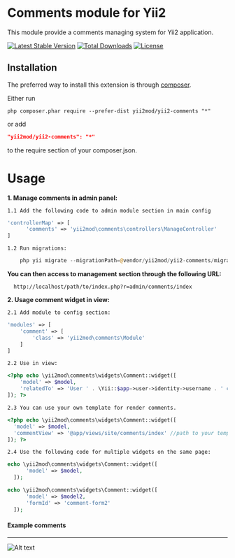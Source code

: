 Comments module for Yii2 
========================

This module provide a comments managing system for Yii2 application.

[![Latest Stable Version](https://poser.pugx.org/yii2mod/yii2-comments/v/stable)](https://packagist.org/packages/yii2mod/yii2-comments) 
[![Total Downloads](https://poser.pugx.org/yii2mod/yii2-comments/downloads)](https://packagist.org/packages/yii2mod/yii2-comments) 
[![License](https://poser.pugx.org/yii2mod/yii2-comments/license)](https://packagist.org/packages/yii2mod/yii2-comments)

Installation
------------

The preferred way to install this extension is through [composer](http://getcomposer.org/download/).

Either run

```
php composer.phar require --prefer-dist yii2mod/yii2-comments "*"
```

or add

```json
"yii2mod/yii2-comments": "*"
```

to the require section of your composer.json.


Usage
======================================

**1. Manage comments in admin panel:** 

    1.1 Add the following code to admin module section in main config

  ```php
  'controllerMap' => [
        'comments' => 'yii2mod\comments\controllers\ManageController'
  ]  
  ```
    1.2 Run migrations:
  
  ```php
      php yii migrate --migrationPath=@vendor/yii2mod/yii2-comments/migrations
  ```
  
**You can then access to management section through the following URL:**
  ```
    http://localhost/path/to/index.php?r=admin/comments/index
  ```
  

**2. Usage comment widget in view:**

```2.1 Add module to config section:```
```php
'modules' => [
    'comment' => [
        'class' => 'yii2mod\comments\Module'
    ]
]
```
```2.2 Use in view:```

```php
<?php echo \yii2mod\comments\widgets\Comment::widget([
    'model' => $model,
    'relatedTo' => 'User ' . \Yii::$app->user->identity->username . ' commented on the page ' . \yii\helpers\Url::current() // for example
]); ?>
```

```2.3 You can use your own template for render comments.```

  ```php
<?php echo \yii2mod\comments\widgets\Comment::widget([
    'model' => $model,
    'commentView' => '@app/views/site/comments/index' //path to your template
]); ?>
  ```
```2.4 Use the following code for multiple widgets on the same page:```
  ```php
echo \yii2mod\comments\widgets\Comment::widget([
        'model' => $model,
    ]);

echo \yii2mod\comments\widgets\Comment::widget([
        'model' => $model2,
        'formId' => 'comment-form2'
    ]); 
  ```
  
#### Example comments
-----
![Alt text](http://res.cloudinary.com/zfort/image/upload/v1438350103/comments_fooguz.png "Example comments")

